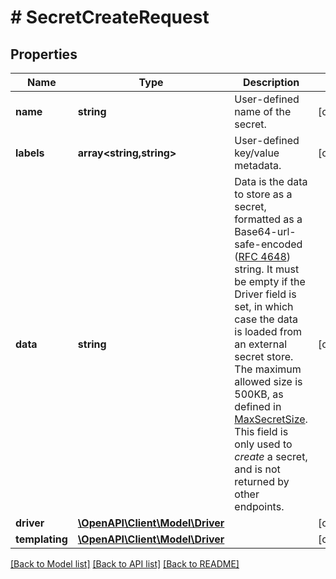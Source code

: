 # # SecretCreateRequest

## Properties

Name | Type | Description | Notes
------------ | ------------- | ------------- | -------------
**name** | **string** | User-defined name of the secret. | [optional]
**labels** | **array<string,string>** | User-defined key/value metadata. | [optional]
**data** | **string** | Data is the data to store as a secret, formatted as a Base64-url-safe-encoded ([RFC 4648](https://tools.ietf.org/html/rfc4648#section-5)) string. It must be empty if the Driver field is set, in which case the data is loaded from an external secret store. The maximum allowed size is 500KB, as defined in [MaxSecretSize](https://pkg.go.dev/github.com/moby/swarmkit/v2@v2.0.0-20250103191802-8c1959736554/api/validation#MaxSecretSize).  This field is only used to _create_ a secret, and is not returned by other endpoints. | [optional]
**driver** | [**\OpenAPI\Client\Model\Driver**](Driver.md) |  | [optional]
**templating** | [**\OpenAPI\Client\Model\Driver**](Driver.md) |  | [optional]

[[Back to Model list]](../../README.md#models) [[Back to API list]](../../README.md#endpoints) [[Back to README]](../../README.md)
